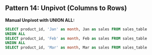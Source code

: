 ## Pattern 14: Unpivot (Columns to Rows)

**Manual Unpivot with UNION ALL:**
```sql
SELECT product_id, 'Jan' as month, Jan as sales FROM sales_table
UNION ALL
SELECT product_id, 'Feb' as month, Feb as sales FROM sales_table
UNION ALL
SELECT product_id, 'Mar' as month, Mar as sales FROM sales_table
```
